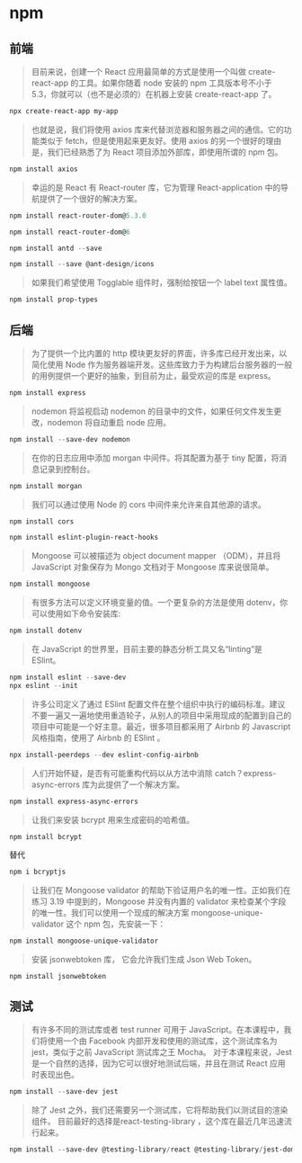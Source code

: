 # npm

## 前端

> 目前来说，创建一个 React 应用最简单的方式是使用一个叫做 create-react-app 的工具。如果你随着 node 安装的 npm 工具版本号不小于 5.3，你就可以（也不是必须的）在机器上安装 create-react-app 了。

```powershell
npx create-react-app my-app
```

> 也就是说，我们将使用 axios 库来代替浏览器和服务器之间的通信。它的功能类似于 fetch，但是使用起来更友好。使用 axios 的另一个很好的理由是，我们已经熟悉了为 React 项目添加外部库，即使用所谓的 npm 包。

```powershell
npm install axios
```

> 幸运的是 React 有 React-router 库，它为管理 React-application 中的导航提供了一个很好的解决方案。

```powershell
npm install react-router-dom@5.3.0
```

```powershell
npm install react-router-dom@6
```

```powershell
npm install antd --save
```

```powershell
npm install --save @ant-design/icons
```

> 如果我们希望使用 Togglable 组件时，强制给按钮一个 label text 属性值。

```powershell
npm install prop-types
```

## 后端

> 为了提供一个比内置的 http 模块更友好的界面，许多库已经开发出来，以简化使用 Node 作为服务器端开发。这些库致力于为构建后台服务器的一般的用例提供一个更好的抽象，到目前为止，最受欢迎的库是 express。

```powershell
npm install express
```

> nodemon 将监视启动 nodemon 的目录中的文件，如果任何文件发生更改，nodemon 将自动重启 node 应用。

```powershell
npm install --save-dev nodemon
```

> 在你的日志应用中添加 morgan 中间件。将其配置为基于 tiny 配置，将消息记录到控制台。

```powershell
npm install morgan
```

> 我们可以通过使用 Node 的 cors 中间件来允许来自其他源的请求。

```powershell
npm install cors
```

```powershell
npm install eslint-plugin-react-hooks
```

> Mongoose 可以被描述为 object document mapper （ODM），并且将 JavaScript 对象保存为 Mongo 文档对于 Mongoose 库来说很简单。

```powershell
npm install mongoose
```

> 有很多方法可以定义环境变量的值。一个更复杂的方法是使用 dotenv，你可以使用如下命令安装库:

```powershell
npm install dotenv
```

> 在 JavaScript 的世界里，目前主要的静态分析工具又名“linting”是 ESlint。

```powershell
npm install eslint --save-dev
npx eslint --init
```

> 许多公司定义了通过 ESlint 配置文件在整个组织中执行的编码标准。建议不要一遍又一遍地使用重造轮子，从别人的项目中采用现成的配置到自己的项目中可能是一个好主意。最近，很多项目都采用了 Airbnb 的 Javascript 风格指南，使用了 Airbnb 的 ESlint 。

```powershell
npx install-peerdeps --dev eslint-config-airbnb
```

> 人们开始怀疑，是否有可能重构代码以从方法中消除 catch？express-async-errors 库为此提供了一个解决方案。

```powershell
npm install express-async-errors
```

> 让我们来安装 bcrypt 用来生成密码的哈希值。

```powershell
npm install bcrypt
```

替代

```powershell
npm i bcryptjs
```

> 让我们在 Mongoose validator 的帮助下验证用户名的唯一性。正如我们在练习 3.19 中提到的，Mongoose 并没有内置的 validator 来检查某个字段的唯一性。我们可以使用一个现成的解决方案 mongoose-unique-validator 这个 npm 包，先安装一下：

```powershell
npm install mongoose-unique-validator
```

> 安装 jsonwebtoken 库， 它会允许我们生成 Json Web Token。

```
npm install jsonwebtoken
```

## 测试

> 有许多不同的测试库或者 test runner 可用于 JavaScript。在本课程中，我们将使用一个由 Facebook 内部开发和使用的测试库，这个测试库名为 jest，类似于之前 JavaScript 测试库之王 Mocha。
> 对于本课程来说，Jest 是一个自然的选择，因为它可以很好地测试后端，并且在测试 React 应用时表现出色。

```powershell
npm install --save-dev jest
```

> 除了 Jest 之外，我们还需要另一个测试库，它将帮助我们以测试目的渲染组件。 目前最好的选择是react-testing-library ，这个库在最近几年迅速流行起来。

```powershell
npm install --save-dev @testing-library/react @testing-library/jest-dom
```
